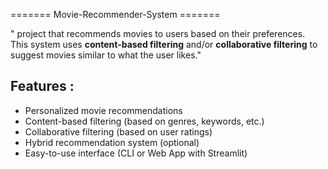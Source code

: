 ======= Movie-Recommender-System =======


" project that recommends movies to users based on their preferences.  
This system uses **content-based filtering** and/or **collaborative filtering** to suggest movies similar to what the user likes."


##  Features :
- Personalized movie recommendations  
- Content-based filtering (based on genres, keywords, etc.)  
- Collaborative filtering (based on user ratings)  
- Hybrid recommendation system (optional)  
- Easy-to-use interface (CLI or Web App with Streamlit)  
